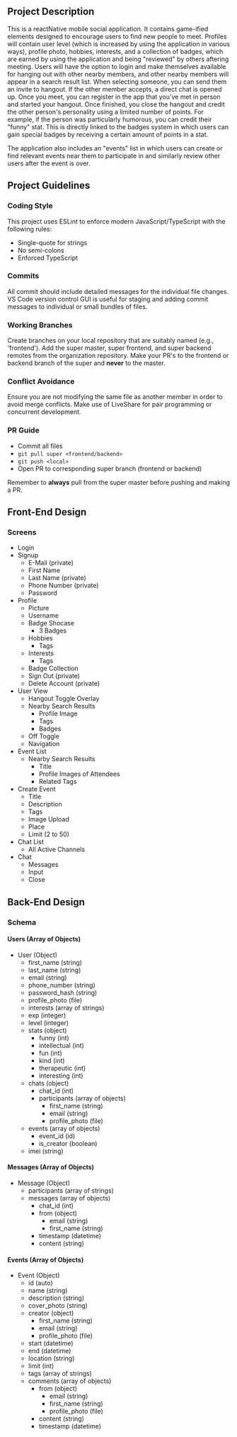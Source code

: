 ## Project Description

This is a reactNative mobile social application. It contains game-ified elements designed to encourage users to find new people to meet. Profiles will contain user level (which is increased by using the application in various ways), profile photo, hobbies, interests, and a collection of badges, which are earned by using the application and being "reviewed" by others aftering meeting. Users will have the option to login and make themselves available for hanging out with other nearby members, and other nearby members will appear in a search result list. When selecting someone, you can send them an invite to hangout. If the other member accepts, a direct chat is opened up. Once you meet, you can register in the app that you've met in person and started your hangout. Once finished, you close the hangout and credit the other person's personality using a limited number of points. For example, if the person was particularly humorous, you can credit their "funny" stat. This is directly linked to the badges system in which users can gain special badges by receiving a certain amount of points in a stat.

The application also includes an "events" list in which users can create or find relevant events near them to participate in and similarly review other users after the event is over.

## Project Guidelines

### Coding Style
This project uses ESLint to enforce modern JavaScript/TypeScript with the following rules:
- Single-quote for strings
- No semi-colons
- Enforced TypeScript

### Commits
All commit should include detailed messages for the individual file changes. VS Code version control GUI is useful for staging and adding commit messages to individual or small bundles of files.

### Working Branches
Create branches on your local repository that are suitably named (e.g., 'frontend').
Add the super master, super frontend, and super backend remotes from the organization repository.
Make your PR's to the frontend or backend branch of the super and **never** to the master.

### Conflict Avoidance
Ensure you are not modifying the same file as another member in order to avoid merge conflicts. Make use of LiveShare for pair programming or concurrent development.

### PR Guide
- Commit all files
- `git pull super <frontend/backend>`
- `git push <local>`
- Open PR to corresponding super branch (frontend or backend)

Remember to **always** pull from the super master before pushing and making a PR.

## Front-End Design

### Screens
- Login
- Signup
    - E-Mail (private)
    - First Name
    - Last Name (private)
    - Phone Number (private)
    - Password
- Profile
    - Picture
    - Username
    - Badge Shocase
        - 3 Badges
    - Hobbies
        - Tags
    - Interests
        - Tags
    - Badge Collection
    - Sign Out (private)
    - Delete Account (private)
- User View
    - Hangout Toggle Overlay
    - Nearby Search Results
        - Profile Image
        - Tags
        - Badges
    - Off Toggle
    - Navigation
- Event List
    - Nearby Search Results
        - Title
        - Profile Images of Attendees
        - Related Tags
- Create Event
    - Title
    - Description
    - Tags
    - Image Upload
    - Place
    - Limit (2 to 50)
- Chat List
    - All Active Channels
- Chat
    - Messages
    - Input
    - Close

## Back-End Design

### Schema
#### Users (Array of Objects)
- User (Object)
    - first_name (string)
    - last_name (string)
    - email (string)
    - phone_number (string)
    - password_hash (string)
    - profile_photo (file)
    - interests (array of strings)
    - exp (integer)
    - level (integer)
    - stats (object)
        - funny (int)
        - intellectual (int)
        - fun (int)
        - kind (int)
        - therapeutic (int)
        - interesting (int)
    - chats (object)
        - chat_id (int)
        - participants (array of objects)
            - first_name (string)
            - email (string)
            - profile_photo (file)
    - events (array of objects)
        - event_id (id)
        - is_creator (boolean)
    - imei (string)
    
#### Messages (Array of Objects)
- Message (Object)
    - participants (array of strings)
    - messages (array of objects)
        - chat_id (int)
        - from (object)
            - email (string)
            - first_name (string)
        - timestamp (datetime)
        - content (string)

#### Events (Array of Objects)
- Event (Object)
    - id (auto)
    - name (string)
    - description (string)
    - cover_photo (string)
    - creator (object)
        - first_name (string)
        - email (string)
        - profile_photo (file)
    - start (datetime)
    - end (datetime)
    - location (string)
    - limit (int)
    - tags (array of strings)
    - comments (array of objects)
        - from (object)
            - email (string)
            - first_name (string)
            - profile_photo (file)
        - content (string)
        - timestamp (datetime)